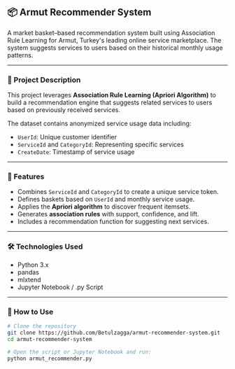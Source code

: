 ## 📦 Armut Recommender System

A market basket–based recommendation system built using Association Rule Learning for Armut, Turkey's leading online service marketplace. The system suggests services to users based on their historical monthly usage patterns.

---

### **🧠 Project Description**

This project leverages **Association Rule Learning (Apriori Algorithm)** to build a recommendation engine that suggests related services to users based on previously received services.

The dataset contains anonymized service usage data including:
- `UserId`: Unique customer identifier
- `ServiceId` and `CategoryId`: Representing specific services
- `CreateDate`: Timestamp of service usage

---

### **🚀 Features**
- Combines `ServiceId` and `CategoryId` to create a unique service token.
- Defines baskets based on `UserId` and monthly service usage.
- Applies the **Apriori algorithm** to discover frequent itemsets.
- Generates **association rules** with support, confidence, and lift.
- Includes a recommendation function for suggesting next services.

---

### **🛠️ Technologies Used**
- Python 3.x  
- pandas  
- mlxtend  
- Jupyter Notebook / .py Script

---

### **📂 How to Use**

```bash
# Clone the repository
git clone https://github.com/Betulzagga/armut-recommender-system.git
cd armut-recommender-system

# Open the script or Jupyter Notebook and run:
python armut_recommender.py
